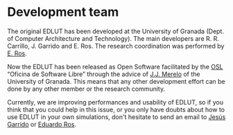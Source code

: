 # Development team #

The original EDLUT has been developed at the University of Granada (Dept. of Computer Architecture and Technology). The main developers are R. R. Carrillo, J. Garrido and E. Ros. The research coordination was performed by [E. Ros](http://atc.ugr.es/~eduardo/index.htm).

Now the EDLUT has been released as Open Software facilitated by the [OSL](http://osl.ugr.es/) “Oficina de Software Libre” through the advice of [J.J. Merelo](http://geneura.ugr.es/~jmerelo/) of the University of Granada. This means that any other development effort can be done by any other member or the research community.

Currently, we are improving performances and usability of EDLUT, so if you think that you could help in this issue, or you only have doubts about how to use EDLUT in your own simulations, don't hesitate to send an email to [Jesús Garrido](mailto:jgarrido@atc.ugr.es) or [Eduardo Ros](mailto:eduardo@atc.ugr.es).